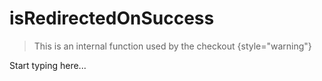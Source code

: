 # isRedirectedOnSuccess

<include from="Snippets-CheckoutAPI.md" element-id="snippet-header" />

> This is an internal function used by the checkout
{style="warning"}

Start typing here...